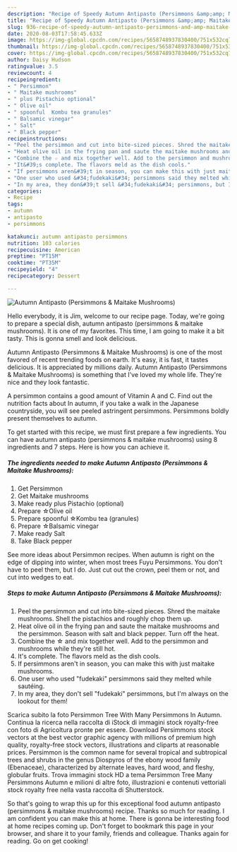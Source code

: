 ```yaml
---
description: "Recipe of Speedy Autumn Antipasto (Persimmons &amp;amp; Maitake Mushrooms)"
title: "Recipe of Speedy Autumn Antipasto (Persimmons &amp;amp; Maitake Mushrooms)"
slug: 936-recipe-of-speedy-autumn-antipasto-persimmons-and-amp-maitake-mushrooms
date: 2020-08-03T17:58:45.633Z
image: https://img-global.cpcdn.com/recipes/5658748937830400/751x532cq70/autumn-antipasto-persimmons-maitake-mushrooms-recipe-main-photo.jpg
thumbnail: https://img-global.cpcdn.com/recipes/5658748937830400/751x532cq70/autumn-antipasto-persimmons-maitake-mushrooms-recipe-main-photo.jpg
cover: https://img-global.cpcdn.com/recipes/5658748937830400/751x532cq70/autumn-antipasto-persimmons-maitake-mushrooms-recipe-main-photo.jpg
author: Daisy Hudson
ratingvalue: 3.5
reviewcount: 4
recipeingredient:
- " Persimmon"
- " Maitake mushrooms"
- " plus Pistachio optional"
- " Olive oil"
- " spoonful  Kombu tea granules"
- " Balsamic vinegar"
- " Salt"
- " Black pepper"
recipeinstructions:
- "Peel the persimmon and cut into bite-sized pieces. Shred the maitake mushrooms. Shell the pistachios and roughly chop them up."
- "Heat olive oil in the frying pan and saute the maitake mushrooms and the persimmon. Season with salt and black pepper. Turn off the heat."
- "Combine the ☆ and mix together well. Add to the persimmon and mushrooms while they&#39;re still hot."
- "It&#39;s complete. The flavors meld as the dish cools."
- "If persimmons aren&#39;t in season, you can make this with just maitake mushrooms."
- "One user who used &#34;fudekaki&#34; persimmons said they melted while sautéing."
- "In my area, they don&#39;t sell &#34;fudekaki&#34; persimmons, but I&#39;m always on the lookout for them!"
categories:
- Recipe
tags:
- autumn
- antipasto
- persimmons

katakunci: autumn antipasto persimmons 
nutrition: 103 calories
recipecuisine: American
preptime: "PT15M"
cooktime: "PT35M"
recipeyield: "4"
recipecategory: Dessert

---
```



![Autumn Antipasto (Persimmons &amp; Maitake Mushrooms)](https://img-global.cpcdn.com/recipes/5658748937830400/751x532cq70/autumn-antipasto-persimmons-maitake-mushrooms-recipe-main-photo.jpg)

Hello everybody, it is Jim, welcome to our recipe page. Today, we're going to prepare a special dish, autumn antipasto (persimmons &amp; maitake mushrooms). It is one of my favorites. This time, I am going to make it a bit tasty. This is gonna smell and look delicious.

Autumn Antipasto (Persimmons &amp; Maitake Mushrooms) is one of the most favored of recent trending foods on earth. It's easy, it is fast, it tastes delicious. It is appreciated by millions daily. Autumn Antipasto (Persimmons &amp; Maitake Mushrooms) is something that I've loved my whole life. They're nice and they look fantastic.

A persimmon contains a good amount of Vitamin A and C. Find out the nutrition facts about In autumn, if you take a walk in the Japanese countryside, you will see peeled astringent persimmons. Persimmons boldly present themselves to autumn.


To get started with this recipe, we must first prepare a few ingredients. You can have autumn antipasto (persimmons &amp; maitake mushrooms) using 8 ingredients and 7 steps. Here is how you can achieve it.

<!--inarticleads1-->

##### The ingredients needed to make Autumn Antipasto (Persimmons &amp; Maitake Mushrooms):

1. Get  Persimmon
1. Get  Maitake mushrooms
1. Make ready  plus Pistachio (optional)
1. Prepare  ☆Olive oil
1. Prepare  spoonful  ☆Kombu tea (granules)
1. Prepare  ☆Balsamic vinegar
1. Make ready  Salt
1. Take  Black pepper


See more ideas about Persimmon recipes. When autumn is right on the edge of dipping into winter, when most trees Fuyu Persimmons. You don&#39;t have to peel them, but I do. Just cut out the crown, peel them or not, and cut into wedges to eat. 

<!--inarticleads2-->

##### Steps to make Autumn Antipasto (Persimmons &amp; Maitake Mushrooms):

1. Peel the persimmon and cut into bite-sized pieces. Shred the maitake mushrooms. Shell the pistachios and roughly chop them up.
1. Heat olive oil in the frying pan and saute the maitake mushrooms and the persimmon. Season with salt and black pepper. Turn off the heat.
1. Combine the ☆ and mix together well. Add to the persimmon and mushrooms while they&#39;re still hot.
1. It&#39;s complete. The flavors meld as the dish cools.
1. If persimmons aren&#39;t in season, you can make this with just maitake mushrooms.
1. One user who used &#34;fudekaki&#34; persimmons said they melted while sautéing.
1. In my area, they don&#39;t sell &#34;fudekaki&#34; persimmons, but I&#39;m always on the lookout for them!


Scarica subito la foto Persimmon Tree With Many Persimmons In Autumn. Continua la ricerca nella raccolta di iStock di immagini stock royalty-free con foto di Agricoltura pronte per essere. Download Persimmons stock vectors at the best vector graphic agency with millions of premium high quality, royalty-free stock vectors, illustrations and cliparts at reasonable prices. Persimmon is the common name for several tropical and subtropical trees and shrubs in the genus Diospyros of the ebony wood family (Ebenaceae), characterized by alternate leaves, hard wood, and fleshy, globular fruits. Trova immagini stock HD a tema Persimmon Tree Many Persimmons Autumn e milioni di altre foto, illustrazioni e contenuti vettoriali stock royalty free nella vasta raccolta di Shutterstock. 

So that's going to wrap this up for this exceptional food autumn antipasto (persimmons &amp; maitake mushrooms) recipe. Thanks so much for reading. I am confident you can make this at home. There is gonna be interesting food at home recipes coming up. Don't forget to bookmark this page in your browser, and share it to your family, friends and colleague. Thanks again for reading. Go on get cooking!

